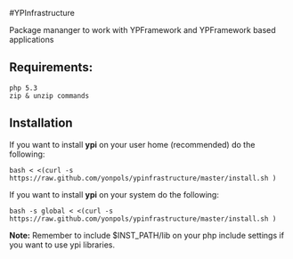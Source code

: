 #YPInfrastructure

Package mananger to work with YPFramework and YPFramework based applications

## Requirements:
    php 5.3
    zip & unzip commands

## Installation

If you want to install **ypi** on your user home (recommended) do the following:

`bash < <(curl -s https://raw.github.com/yonpols/ypinfrastructure/master/install.sh )`

If you want to install **ypi** on your system do the following:

`bash -s global < <(curl -s https://raw.github.com/yonpols/ypinfrastructure/master/install.sh )`

**Note:** Remember to include $INST_PATH/lib on your php include settings if you want to use
ypi libraries.